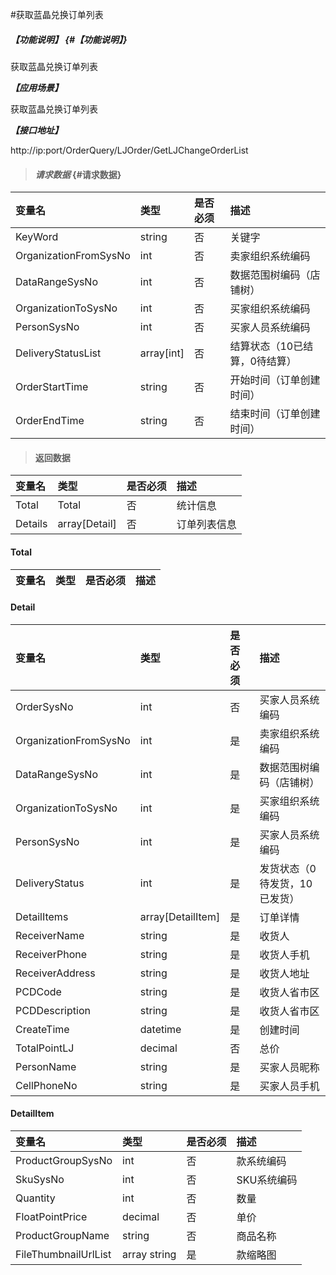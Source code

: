 #获取蓝晶兑换订单列表

##### _【功能说明】_ {#【功能说明】}

获取蓝晶兑换订单列表

_**【应用场景】**_

获取蓝晶兑换订单列表

_**【接口地址】**_

http://ip:port/OrderQuery/LJOrder/GetLJChangeOrderList

> #### _请求数据_ {#请求数据}

| 变量名 | 类型 | 是否必须 | 描述 |
| :--- | :--- | :--- | :--- |
| KeyWord| string| 否 | 关键字 |
| OrganizationFromSysNo | int | 否 | 卖家组织系统编码 |
| DataRangeSysNo | int | 否 | 数据范围树编码（店铺树） |
| OrganizationToSysNo | int |否 | 买家组织系统编码 |
| PersonSysNo | int | 否 | 买家人员系统编码 |
| DeliveryStatusList|array[int] | 否 |结算状态（10已结算，0待结算）|
| OrderStartTime | string | 否 | 开始时间（订单创建时间） |
| OrderEndTime | string | 否 | 结束时间（订单创建时间） |



> #### 返回数据

| 变量名 | 类型 | 是否必须 | 描述 |
| :--- | :--- | :--- | :--- |
| Total| Total| 否 |统计信息 |
| Details| array[Detail]| 否 |订单列表信息 |

#### Total

| 变量名 | 类型 | 是否必须 | 描述 |
| :--- | :--- | :--- | :--- |



#### Detail

| 变量名 | 类型 | 是否必须 | 描述 |
| :--- | :--- | :--- | :--- |
| OrderSysNo | int | 否 | 买家人员系统编码 |
| OrganizationFromSysNo | int | 是 | 卖家组织系统编码 |
| DataRangeSysNo | int | 是 | 数据范围树编码（店铺树） |
| OrganizationToSysNo | int | 是 | 买家组织系统编码 |
| PersonSysNo | int | 是 | 买家人员系统编码 |
| DeliveryStatus| int | 是 | 发货状态（0待发货，10已发货） |
| DetailItems| array[DetailItem]| 是 | 订单详情|
| ReceiverName| string| 是 | 收货人 |
| ReceiverPhone| string| 是 | 收货人手机 |
| ReceiverAddress| string| 是 | 收货人地址 |
| PCDCode| string| 是 | 收货人省市区 |
| PCDDescription| string| 是 | 收货人省市区 |
| CreateTime| datetime| 是 | 创建时间 |
| TotalPointLJ| decimal | 否 | 总价|
| PersonName | string| 是 | 买家人员昵称 |
| CellPhoneNo| string| 是 | 买家人员手机 |




#### DetailItem

| 变量名 | 类型 | 是否必须 | 描述 |
| :--- | :--- | :--- | :--- |
| ProductGroupSysNo| int | 否 | 款系统编码 |
| SkuSysNo| int | 否 | SKU系统编码 |
| Quantity| int | 否 | 数量 |
| FloatPointPrice| decimal | 否 | 单价|
| ProductGroupName| string| 否 | 商品名称 |
| FileThumbnailUrlList| array string | 是 | 款缩略图 |


